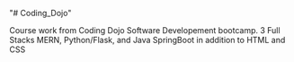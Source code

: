 "# Coding_Dojo" 

Course work from Coding Dojo Software Developement bootcamp. 
3 Full Stacks MERN, Python/Flask, and Java SpringBoot in addition to HTML and CSS


